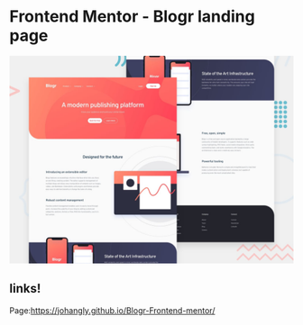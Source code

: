 # Frontend Mentor - Blogr landing page

![Design preview for the Blogr landing page coding challenge](./design/desktop-preview.jpg)

## links!

Page:https://johangly.github.io/Blogr-Frontend-mentor/
